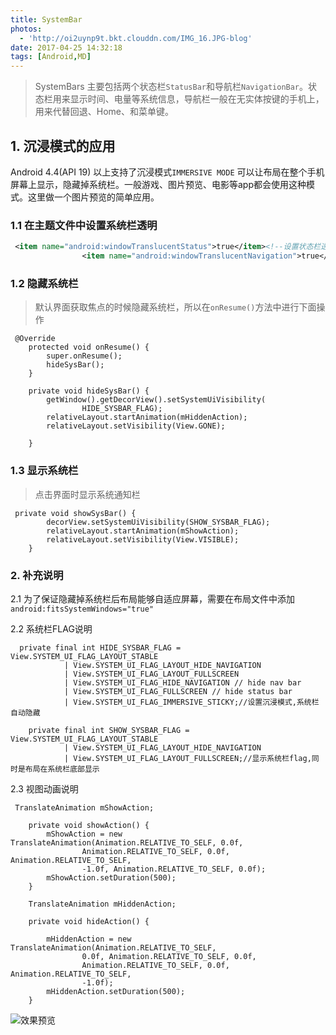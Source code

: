 ```yaml
---
title: SystemBar
photos:
  - 'http://oi2uynp9t.bkt.clouddn.com/IMG_16.JPG-blog'
date: 2017-04-25 14:32:18
tags: [Android,MD]
---
```


> SystemBars 主要包括两个状态栏`StatusBar`和导航栏`NavigationBar`。状态栏用来显示时间、电量等系统信息，导航栏一般在无实体按键的手机上，用来代替回退、Home、和菜单键。

<!--more-->

## 1. 沉浸模式的应用
Android 4.4(API 19) 以上支持了沉浸模式`IMMERSIVE MODE` 可以让布局在整个手机屏幕上显示，隐藏掉系统栏。一般游戏、图片预览、电影等app都会使用这种模式。这里做一个图片预览的简单应用。

### 1.1 在主题文件中设置系统栏透明

```xml
 <item name="android:windowTranslucentStatus">true</item><!--设置状态栏透明-->
                <item name="android:windowTranslucentNavigation">true</item><!--设置导航了透明-->
```

### 1.2 隐藏系统栏
> 默认界面获取焦点的时候隐藏系统栏，所以在`onResume()`方法中进行下面操作

```
 @Override
    protected void onResume() {
        super.onResume();
        hideSysBar();
    }

    private void hideSysBar() {
        getWindow().getDecorView().setSystemUiVisibility(
                HIDE_SYSBAR_FLAG);
        relativeLayout.startAnimation(mHiddenAction);
        relativeLayout.setVisibility(View.GONE);

    }
```
### 1.3 显示系统栏
> 点击界面时显示系统通知栏

```
 private void showSysBar() {
        decorView.setSystemUiVisibility(SHOW_SYSBAR_FLAG);
        relativeLayout.startAnimation(mShowAction);
        relativeLayout.setVisibility(View.VISIBLE);
    }
```
### 2. 补充说明
2.1 为了保证隐藏掉系统栏后布局能够自适应屏幕，需要在布局文件中添加` android:fitsSystemWindows="true"`
 
 2.2 系统栏FLAG说明
 

```
  private final int HIDE_SYSBAR_FLAG = View.SYSTEM_UI_FLAG_LAYOUT_STABLE
            | View.SYSTEM_UI_FLAG_LAYOUT_HIDE_NAVIGATION
            | View.SYSTEM_UI_FLAG_LAYOUT_FULLSCREEN
            | View.SYSTEM_UI_FLAG_HIDE_NAVIGATION // hide nav bar
            | View.SYSTEM_UI_FLAG_FULLSCREEN // hide status bar
            | View.SYSTEM_UI_FLAG_IMMERSIVE_STICKY;//设置沉浸模式,系统栏自动隐藏

    private final int SHOW_SYSBAR_FLAG = View.SYSTEM_UI_FLAG_LAYOUT_STABLE
            | View.SYSTEM_UI_FLAG_LAYOUT_HIDE_NAVIGATION
            | View.SYSTEM_UI_FLAG_LAYOUT_FULLSCREEN;//显示系统栏flag,同时是布局在系统栏底部显示
```

2.3 视图动画说明

```
 TranslateAnimation mShowAction;

    private void showAction() {
        mShowAction = new TranslateAnimation(Animation.RELATIVE_TO_SELF, 0.0f,
                Animation.RELATIVE_TO_SELF, 0.0f, Animation.RELATIVE_TO_SELF,
                -1.0f, Animation.RELATIVE_TO_SELF, 0.0f);
        mShowAction.setDuration(500);
    }

    TranslateAnimation mHiddenAction;

    private void hideAction() {

        mHiddenAction = new TranslateAnimation(Animation.RELATIVE_TO_SELF,
                0.0f, Animation.RELATIVE_TO_SELF, 0.0f,
                Animation.RELATIVE_TO_SELF, 0.0f, Animation.RELATIVE_TO_SELF,
                -1.0f);
        mHiddenAction.setDuration(500);
    }
```

![效果预览](http://7xvvky.com1.z0.glb.clouddn.com/blog/sysbar/blog_sysbar.gif)



